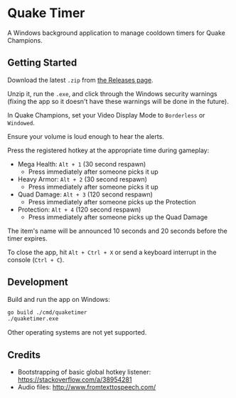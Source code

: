 # Quake Timer

A Windows background application to manage cooldown timers for Quake Champions.

## Getting Started

Download the latest `.zip` from [the Releases page](https://github.com/rocheio/quake-timer/releases).

Unzip it, run the `.exe`, and click through the Windows security warnings (fixing the app so it doesn't have these warnings will be done in the future).

In Quake Champions, set your Video Display Mode to `Borderless` or `Windowed`.

Ensure your volume is loud enough to hear the alerts.

Press the registered hotkey at the appropriate time during gameplay:

- Mega Health: `Alt + 1` (30 second respawn)
    - Press immediately after someone picks it up
- Heavy Armor: `Alt + 2` (30 second respawn)
    - Press immediately after someone picks it up
- Quad Damage: `Alt + 3` (120 second respawn)
    - Press immediately after someone picks up the Protection
- Protection: `Alt + 4` (120 second respawn)
    - Press immediately after someone picks up the Quad Damage

The item's name will be announced 10 seconds and 20 seconds before the timer expires.

To close the app, hit `Alt + Ctrl + X` or send a keyboard interrupt in the console (`Ctrl + C`).

## Development

Build and run the app on Windows:

```sh
go build ./cmd/quaketimer
./quaketimer.exe
```

Other operating systems are not yet supported.

## Credits

- Bootstrapping of basic global hotkey listener: https://stackoverflow.com/a/38954281
- Audio files: http://www.fromtexttospeech.com/
